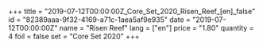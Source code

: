 +++
title = "2019-07-12T00:00:00Z_Core_Set_2020_Risen_Reef_[en]_false"
id = "82389aaa-9f32-4169-a71c-1aea5af9e935"
date = "2019-07-12T00:00:00Z"
name = "Risen Reef"
lang = ["en"]
price = "1.80"
quantity = 4
foil = false
set = "Core Set 2020"
+++
